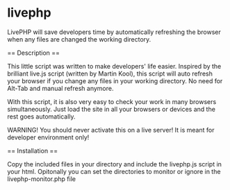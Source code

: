 livephp
=======

LivePHP will save developers time by automatically refreshing the browser when any files are changed the working directory.

== Description == 

This little script was written to make developers' life easier.
Inspired by the brilliant live.js script (written by Martin Kool), 
this script will auto refresh your browser if you change any files in your working directory. No need for Alt-Tab and manual refresh anymore.

With this script, it is also very easy to check your work in many browsers simultaneously. 
Just load the site in all your browsers or devices and the rest goes automatically.

WARNING!
You should never activate this on a live server! It is meant for developer environment only!

== Installation ==

Copy the included files in your directory and include the livephp.js script in your html. Opitonally you can set the directories to monitor or ignore in the livephp-monitor.php file